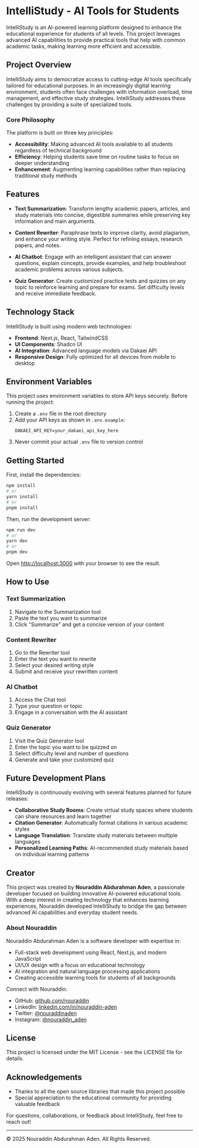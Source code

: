 # IntelliStudy - AI Tools for Students

IntelliStudy is an AI-powered learning platform designed to enhance the educational experience for students of all levels. This project leverages advanced AI capabilities to provide practical tools that help with common academic tasks, making learning more efficient and accessible.

## Project Overview

IntelliStudy aims to democratize access to cutting-edge AI tools specifically tailored for educational purposes. In an increasingly digital learning environment, students often face challenges with information overload, time management, and effective study strategies. IntelliStudy addresses these challenges by providing a suite of specialized tools.

### Core Philosophy

The platform is built on three key principles:
- **Accessibility**: Making advanced AI tools available to all students regardless of technical background
- **Efficiency**: Helping students save time on routine tasks to focus on deeper understanding
- **Enhancement**: Augmenting learning capabilities rather than replacing traditional study methods

## Features

- **Text Summarization**: Transform lengthy academic papers, articles, and study materials into concise, digestible summaries while preserving key information and main arguments.

- **Content Rewriter**: Paraphrase texts to improve clarity, avoid plagiarism, and enhance your writing style. Perfect for refining essays, research papers, and notes.

- **AI Chatbot**: Engage with an intelligent assistant that can answer questions, explain concepts, provide examples, and help troubleshoot academic problems across various subjects.

- **Quiz Generator**: Create customized practice tests and quizzes on any topic to reinforce learning and prepare for exams. Set difficulty levels and receive immediate feedback.

## Technology Stack

IntelliStudy is built using modern web technologies:

- **Frontend**: Next.js, React, TailwindCSS
- **UI Components**: Shadcn UI
- **AI Integration**: Advanced language models via Dakaei API
- **Responsive Design**: Fully optimized for all devices from mobile to desktop

## Environment Variables

This project uses environment variables to store API keys securely. Before running the project:

1. Create a `.env` file in the root directory
2. Add your API keys as shown in `.env.example`:
   ```
   DAKAEI_API_KEY=your_dakaei_api_key_here
   ```
3. Never commit your actual `.env` file to version control

## Getting Started

First, install the dependencies:

```bash
npm install
# or
yarn install
# or
pnpm install
```

Then, run the development server:

```bash
npm run dev
# or
yarn dev
# or
pnpm dev
```

Open [http://localhost:3000](http://localhost:3000) with your browser to see the result.

## How to Use

### Text Summarization

1. Navigate to the Summarization tool
2. Paste the text you want to summarize
3. Click "Summarize" and get a concise version of your content

### Content Rewriter

1. Go to the Rewriter tool
2. Enter the text you want to rewrite
3. Select your desired writing style
4. Submit and receive your rewritten content

### AI Chatbot

1. Access the Chat tool
2. Type your question or topic
3. Engage in a conversation with the AI assistant

### Quiz Generator

1. Visit the Quiz Generator tool
2. Enter the topic you want to be quizzed on
3. Select difficulty level and number of questions
4. Generate and take your customized quiz

## Future Development Plans

IntelliStudy is continuously evolving with several features planned for future releases:

- **Collaborative Study Rooms**: Create virtual study spaces where students can share resources and learn together
- **Citation Generator**: Automatically format citations in various academic styles
- **Language Translation**: Translate study materials between multiple languages
- **Personalized Learning Paths**: AI-recommended study materials based on individual learning patterns

## Creator

This project was created by **Nouraddin Abdurahman Aden**, a passionate developer focused on building innovative AI-powered educational tools. With a deep interest in creating technology that enhances learning experiences, Nouraddin developed IntelliStudy to bridge the gap between advanced AI capabilities and everyday student needs.

### About Nouraddin

Nouraddin Abdurahman Aden is a software developer with expertise in:
- Full-stack web development using React, Next.js, and modern JavaScript
- UI/UX design with a focus on educational technology
- AI integration and natural language processing applications
- Creating accessible learning tools for students of all backgrounds

Connect with Nouraddin:
- GitHub: [github.com/nouraddin](https://github.com/nouraddin)
- LinkedIn: [linkedin.com/in/nouraddin-aden](https://linkedin.com/in/nouraddin-aden)
- Twitter: [@nouraddinaden](https://twitter.com/nouraddinaden)
- Instagram: [@nouraddin_aden](https://instagram.com/nouraddin_aden)

## License

This project is licensed under the MIT License - see the LICENSE file for details.

## Acknowledgements

- Thanks to all the open source libraries that made this project possible
- Special appreciation to the educational community for providing valuable feedback

For questions, collaborations, or feedback about IntelliStudy, feel free to reach out!

---

© 2025 Nouraddin Abdurahman Aden. All Rights Reserved.